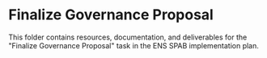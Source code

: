 # Finalize Governance Proposal

This folder contains resources, documentation, and deliverables for the "Finalize Governance Proposal" task in the ENS SPAB implementation plan.
